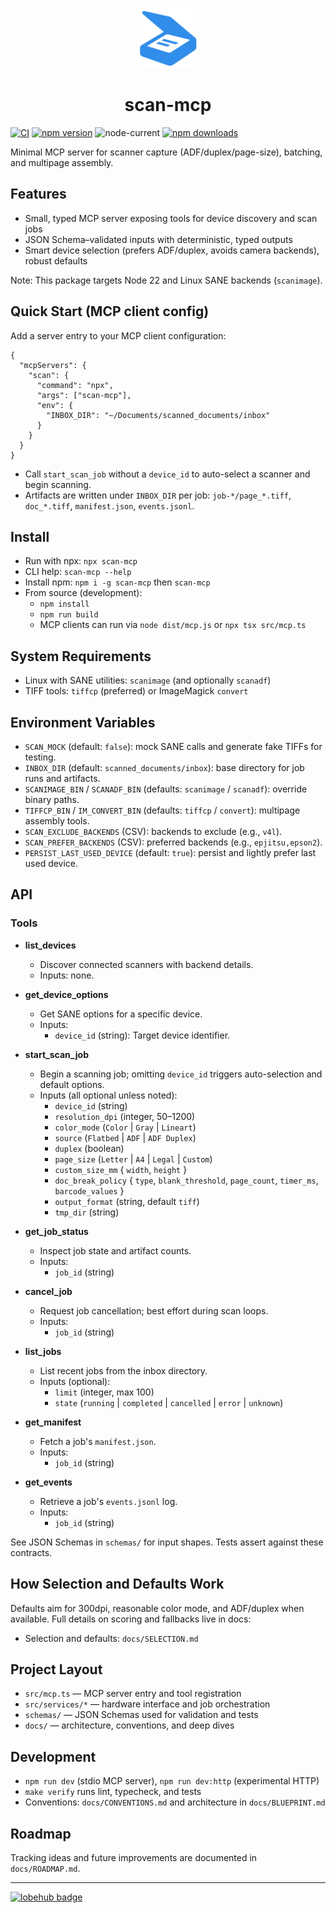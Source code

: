 <p align="center">
  <img src="docs/assets/icon.png" alt="scan-mcp logo" width="96">
</p>

<h1 align="center">scan-mcp</h1>


[![CI](https://github.com/jacksenechal/scan-mcp/actions/workflows/ci.yml/badge.svg)](https://github.com/jacksenechal/scan-mcp/actions/workflows/ci.yml)
[![npm version](https://img.shields.io/npm/v/scan-mcp.svg)](https://www.npmjs.com/package/scan-mcp)
![node-current](https://img.shields.io/node/v/scan-mcp)
[![npm downloads](https://img.shields.io/npm/dm/scan-mcp.svg)](https://www.npmjs.com/package/scan-mcp)


Minimal MCP server for scanner capture (ADF/duplex/page-size), batching, and multipage assembly.

## Features

- Small, typed MCP server exposing tools for device discovery and scan jobs
- JSON Schema–validated inputs with deterministic, typed outputs
- Smart device selection (prefers ADF/duplex, avoids camera backends), robust defaults

Note: This package targets Node 22 and Linux SANE backends (`scanimage`).

## Quick Start (MCP client config)

Add a server entry to your MCP client configuration:

```
{
  "mcpServers": {
    "scan": {
      "command": "npx",
      "args": ["scan-mcp"],
      "env": {
        "INBOX_DIR": "~/Documents/scanned_documents/inbox"
      }
    }
  }
}
```

- Call `start_scan_job` without a `device_id` to auto-select a scanner and begin scanning.
- Artifacts are written under `INBOX_DIR` per job: `job-*/page_*.tiff`, `doc_*.tiff`, `manifest.json`, `events.jsonl`.

## Install

- Run with npx: `npx scan-mcp`
- CLI help: `scan-mcp --help`
- Install npm: `npm i -g scan-mcp` then `scan-mcp`
- From source (development):
  - `npm install`
  - `npm run build`
  - MCP clients can run via `node dist/mcp.js` or `npx tsx src/mcp.ts`

## System Requirements

- Linux with SANE utilities: `scanimage` (and optionally `scanadf`)
- TIFF tools: `tiffcp` (preferred) or ImageMagick `convert`

## Environment Variables

- `SCAN_MOCK` (default: `false`): mock SANE calls and generate fake TIFFs for testing.
- `INBOX_DIR` (default: `scanned_documents/inbox`): base directory for job runs and artifacts.
- `SCANIMAGE_BIN` / `SCANADF_BIN` (defaults: `scanimage` / `scanadf`): override binary paths.
- `TIFFCP_BIN` / `IM_CONVERT_BIN` (defaults: `tiffcp` / `convert`): multipage assembly tools.
- `SCAN_EXCLUDE_BACKENDS` (CSV): backends to exclude (e.g., `v4l`).
- `SCAN_PREFER_BACKENDS` (CSV): preferred backends (e.g., `epjitsu,epson2`).
- `PERSIST_LAST_USED_DEVICE` (default: `true`): persist and lightly prefer last used device.

## API

### Tools

- **list_devices**
  - Discover connected scanners with backend details.
  - Inputs: none.

- **get_device_options**
  - Get SANE options for a specific device.
  - Inputs:
    - `device_id` (string): Target device identifier.

- **start_scan_job**
  - Begin a scanning job; omitting `device_id` triggers auto-selection and default options.
  - Inputs (all optional unless noted):
    - `device_id` (string)
    - `resolution_dpi` (integer, 50–1200)
    - `color_mode` (`Color` | `Gray` | `Lineart`)
    - `source` (`Flatbed` | `ADF` | `ADF Duplex`)
    - `duplex` (boolean)
    - `page_size` (`Letter` | `A4` | `Legal` | `Custom`)
    - `custom_size_mm` { `width`, `height` }
    - `doc_break_policy` { `type`, `blank_threshold`, `page_count`, `timer_ms`, `barcode_values` }
    - `output_format` (string, default `tiff`)
    - `tmp_dir` (string)

- **get_job_status**
  - Inspect job state and artifact counts.
  - Inputs:
    - `job_id` (string)

- **cancel_job**
  - Request job cancellation; best effort during scan loops.
  - Inputs:
    - `job_id` (string)

- **list_jobs**
  - List recent jobs from the inbox directory.
  - Inputs (optional):
    - `limit` (integer, max 100)
    - `state` (`running` | `completed` | `cancelled` | `error` | `unknown`)

- **get_manifest**
  - Fetch a job's `manifest.json`.
  - Inputs:
    - `job_id` (string)

- **get_events**
  - Retrieve a job's `events.jsonl` log.
  - Inputs:
    - `job_id` (string)

See JSON Schemas in `schemas/` for input shapes. Tests assert against these contracts.

## How Selection and Defaults Work

Defaults aim for 300dpi, reasonable color mode, and ADF/duplex when available. Full details on scoring and fallbacks live in docs:

- Selection and defaults: `docs/SELECTION.md`

## Project Layout

- `src/mcp.ts` — MCP server entry and tool registration
- `src/services/*` — hardware interface and job orchestration
- `schemas/` — JSON Schemas used for validation and tests
- `docs/` — architecture, conventions, and deep dives

## Development

- `npm run dev` (stdio MCP server), `npm run dev:http` (experimental HTTP)
- `make verify` runs lint, typecheck, and tests
- Conventions: `docs/CONVENTIONS.md` and architecture in `docs/BLUEPRINT.md`

## Roadmap

Tracking ideas and future improvements are documented in `docs/ROADMAP.md`.

---

[![lobehub badge](https://lobehub.com/badge/mcp/jacksenechal-scan-mcp?style=flat)](https://lobehub.com/mcp/jacksenechal-scan-mcp)
